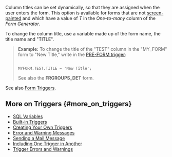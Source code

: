 Column titles can be set dynamically, so that they are assigned when the
user enters the form. This option is available for forms that are not
[screen-painted](Designing_a_Screen-Painted_Form "wikilink") and which
have a value of *T* in the *One-to-many* column of the *Form Generator*.

To change the column title, use a variable made up of the form name, the
title name and \"TITLE\".

> **Example:** To change the title of the \"TEST\" column in the
> \"MY_FORM\" form to \"New Title,\" write in the [PRE-FORM
> trigger](Creating_Your_Own_Triggers#PRE-FORM "wikilink"):
>
> ``` tsql
>  
> MYFORM.TEST.TITLE = 'New Title';
> ```
>
> See also the **FRGROUPS_DET** form.

See also [Form Triggers](Form_Triggers "wikilink").

## More on Triggers {#more_on_triggers}

-   [SQL Variables](SQL_Variables "wikilink")
-   [Built-in Triggers](Built-in_Triggers "wikilink")
-   [Creating Your Own Triggers](Creating_Your_Own_Triggers "wikilink")
-   [Error and Warning Messages](Error_and_Warning_Messages "wikilink")
-   [Sending a Mail Message](Sending_a_Mail_Message "wikilink")
-   [Including One Trigger in
    Another](Including_One_Trigger_in_Another "wikilink")
-   [Trigger Errors and
    Warnings](Trigger_Errors_and_Warnings "wikilink")
